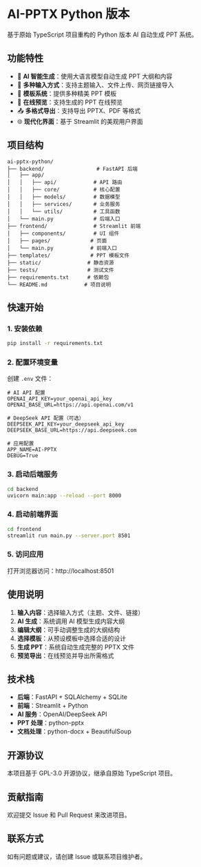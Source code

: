 # AI-PPTX Python 版本

基于原始 TypeScript 项目重构的 Python 版本 AI 自动生成 PPT 系统。

## 功能特性

- 🤖 **AI 智能生成**：使用大语言模型自动生成 PPT 大纲和内容
- 📝 **多种输入方式**：支持主题输入、文件上传、网页链接导入
- 🎨 **模板系统**：提供多种精美 PPT 模板
- 👀 **在线预览**：支持生成的 PPT 在线预览
- 📤 **多格式导出**：支持导出 PPTX、PDF 等格式
- 🌐 **现代化界面**：基于 Streamlit 的美观用户界面

## 项目结构

```
ai-pptx-python/
├── backend/                 # FastAPI 后端
│   ├── app/
│   │   ├── api/            # API 路由
│   │   ├── core/           # 核心配置
│   │   ├── models/         # 数据模型
│   │   ├── services/       # 业务服务
│   │   └── utils/          # 工具函数
│   └── main.py             # 后端入口
├── frontend/               # Streamlit 前端
│   ├── components/         # UI 组件
│   ├── pages/             # 页面
│   └── main.py            # 前端入口
├── templates/             # PPT 模板文件
├── static/               # 静态资源
├── tests/                # 测试文件
├── requirements.txt      # 依赖包
└── README.md            # 项目说明
```

## 快速开始

### 1. 安装依赖

```bash
pip install -r requirements.txt
```

### 2. 配置环境变量

创建 `.env` 文件：

```env
# AI API 配置
OPENAI_API_KEY=your_openai_api_key
OPENAI_BASE_URL=https://api.openai.com/v1

# DeepSeek API 配置（可选）
DEEPSEEK_API_KEY=your_deepseek_api_key
DEEPSEEK_BASE_URL=https://api.deepseek.com

# 应用配置
APP_NAME=AI-PPTX
DEBUG=True
```

### 3. 启动后端服务

```bash
cd backend
uvicorn main:app --reload --port 8000
```

### 4. 启动前端界面

```bash
cd frontend
streamlit run main.py --server.port 8501
```

### 5. 访问应用

打开浏览器访问：http://localhost:8501

## 使用说明

1. **输入内容**：选择输入方式（主题、文件、链接）
2. **AI 生成**：系统调用 AI 模型生成内容大纲
3. **编辑大纲**：可手动调整生成的大纲结构
4. **选择模板**：从预设模板中选择合适的设计
5. **生成 PPT**：系统自动生成完整的 PPTX 文件
6. **预览导出**：在线预览并导出所需格式

## 技术栈

- **后端**：FastAPI + SQLAlchemy + SQLite
- **前端**：Streamlit + Python
- **AI 服务**：OpenAI/DeepSeek API
- **PPT 处理**：python-pptx
- **文档处理**：python-docx + BeautifulSoup

## 开源协议

本项目基于 GPL-3.0 开源协议，继承自原始 TypeScript 项目。

## 贡献指南

欢迎提交 Issue 和 Pull Request 来改进项目。

## 联系方式

如有问题或建议，请创建 Issue 或联系项目维护者。
